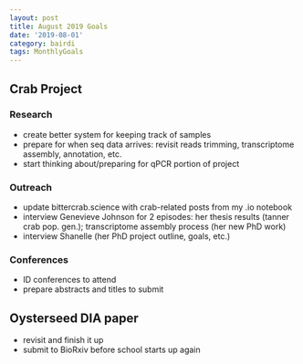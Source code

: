```yaml
---
layout: post
title: August 2019 Goals
date: '2019-08-01'
category: bairdi
tags: MonthlyGoals
---
```

## Crab Project    
### Research
- create better system for keeping track of samples
- prepare for when seq data arrives: revisit reads trimming, transcriptome assembly, annotation, etc.   
- start thinking about/preparing for qPCR portion of project
### Outreach
- update bittercrab.science with crab-related posts from my .io notebook
- interview Genevieve Johnson for 2 episodes: her thesis results (tanner crab pop. gen.); transcriptome assembly process (her new PhD work)
- interview Shanelle (her PhD project outline, goals, etc.)
### Conferences
- ID conferences to attend
- prepare abstracts and titles to submit

## Oysterseed DIA paper
- revisit and finish it up
- submit to BioRxiv before school starts up again


